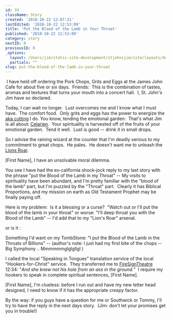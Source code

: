 ```yaml
---
id: 33
className: Story
created: '2010-10-22 12:07:31'
lastEdited: '2010-10-22 12:53:09'
title: 'Put the Blood of the Lamb in Your Throat'
published: '2010-10-22 12:53:09'
category: story
nextID: 0
previousID: 0
_options:
  layout: /Users/jim/static-site-development/stjohnsjim/site/layouts/default.static.ttml
  partials: ""
slug: put-the-blood-of-the-lamb-in-your-throat
---
```

<p>&nbsp;I have held off ordering the Pork Chops, Grits and Eggs at the James John Cafe for about five or six days.&nbsp; Friends:&nbsp; This is the combination of tastes, aromas and textures that turns your mouth into a concert hall.&nbsp; I, St. John's Jim have so declared.</p>
<p >Today, I can wait no longer.&nbsp; Lust overcomes me and I know what I must have.&nbsp; The comfort food.&nbsp; Only grits and eggs has the power to energize the <a target="_blank" href="http://en.wikipedia.org/wiki/Ho'oponopono">aka cutting</a> I do. You know, tending the emotional garden:&nbsp; That's what Jim is all about: <a target="_blank" href="http://celarien.com">Celarien</a>.&nbsp; Your spirituality is harvested off of the fruits of your emotional garden.&nbsp; Tend it well.&nbsp; Lust is good -- drink it in small drops.</p>

<p >So I advise the raining wizard at the counter that I'm deadly serious to my commitment to great chops.&nbsp; He pales.&nbsp; He doesn't want me to unleash the <a target="_blank" href="http://en.wikipedia.org/wiki/Kung_Fu_Hustle">Lions Roar</a>.</p>

<p >[First Name], I have an unsolvable moral dilemma.</p>
<p >You see I have had the ex-california shock-jock reply to my last story with the phrase &quot;put the Blood of the Lamb in my Throat&quot; -- My visits to spirituality have been abundant, and I'm pretty familiar with the &quot;blood of the lamb&quot; part, but I'm puzzled by the &quot;Throat&quot; part.&nbsp; Clearly it has Biblical Proportions, and my mission on earth as Old Testament Prophet may be finally paying off.</p>

<p >Here is my problem:&nbsp; Is it a blessing or a curse?&nbsp; &quot;Watch out or I'll put the blood of the lamb in your throat&quot; or worse: &quot;I'll deep throat you with the Blood of the Lamb&quot;&nbsp;-- I'd add that to my &quot;Lion's Roar&quot; arsenal.</p>

<p >or is it :</p>

<p >Something I'd want on my TombStone: &quot;I put the Blood of the Lamb in the Throats of Billions&quot; -- (author's note: I just had my first bite of the chops -- Big Symphony .. Mmmmmmglglgllgl )</p>

<p >I called the local &quot;Speaking in Tongues&quot; translation service of the local &quot;Hookers-for-Christ&quot; service.&nbsp; They transferred me to <a target="_blank" href="http://www.firesigntheatre.com/">FireSignTheatre</a> 12:34: &quot;<em>And she knew not his hole from an ass in the ground.</em>&quot;&nbsp; I require my hookers to speak in complete spiritual sentences, [First Name].</p>

<p >[First Name], I'm clueless: before I run out and have my new letter head designed, I need to know if it has the appropriate <i>creepy</i> factor.&nbsp;</p>

<p >By the way: if you guys have a question for me or Southwick or Tommy, I'll try to have the reply in the next days story.&nbsp; (Jim: don't let your promises get you in trouble!)</p>


